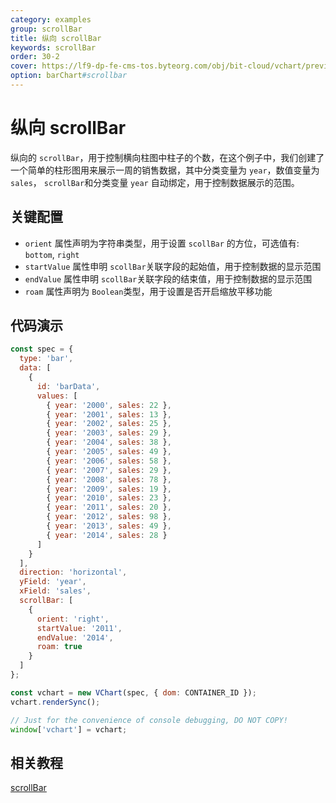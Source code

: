```yaml
---
category: examples
group: scrollBar
title: 纵向 scrollBar
keywords: scrollBar
order: 30-2
cover: https://lf9-dp-fe-cms-tos.byteorg.com/obj/bit-cloud/vchart/preview/scrollbar/scrollbar-specified-value.png
option: barChart#scrollbar
---
```


# 纵向 scrollBar

纵向的 `scrollBar`，用于控制横向柱图中柱子的个数，在这个例子中，我们创建了一个简单的柱形图用来展示一周的销售数据，其中分类变量为 `year`，数值变量为 `sales`， `scrollBar`和分类变量 `year` 自动绑定，用于控制数据展示的范围。

## 关键配置

- `orient` 属性声明为字符串类型，用于设置 `scollBar` 的方位，可选值有: `bottom`, `right`
- `startValue` 属性申明 `scollBar`关联字段的起始值，用于控制数据的显示范围
- `endValue` 属性申明 `scollBar`关联字段的结束值，用于控制数据的显示范围
- `roam` 属性声明为 `Boolean`类型，用于设置是否开启缩放平移功能

## 代码演示

```javascript livedemo
const spec = {
  type: 'bar',
  data: [
    {
      id: 'barData',
      values: [
        { year: '2000', sales: 22 },
        { year: '2001', sales: 13 },
        { year: '2002', sales: 25 },
        { year: '2003', sales: 29 },
        { year: '2004', sales: 38 },
        { year: '2005', sales: 49 },
        { year: '2006', sales: 58 },
        { year: '2007', sales: 29 },
        { year: '2008', sales: 78 },
        { year: '2009', sales: 19 },
        { year: '2010', sales: 23 },
        { year: '2011', sales: 20 },
        { year: '2012', sales: 98 },
        { year: '2013', sales: 49 },
        { year: '2014', sales: 28 }
      ]
    }
  ],
  direction: 'horizontal',
  yField: 'year',
  xField: 'sales',
  scrollBar: [
    {
      orient: 'right',
      startValue: '2011',
      endValue: '2014',
      roam: true
    }
  ]
};

const vchart = new VChart(spec, { dom: CONTAINER_ID });
vchart.renderSync();

// Just for the convenience of console debugging, DO NOT COPY!
window['vchart'] = vchart;
```

## 相关教程

[scrollBar](link)
